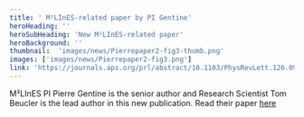 ```yaml
---
title: ' M²LInES-related paper by PI Gentine'
heroHeading: ''
heroSubHeading: 'New M²LInES-related paper'
heroBackground: ''
thumbnail:  'images/news/Pierrepaper2-fig3-thumb.png'
images: ['images/news/Pierrepaper2-fig3.png']
link: 'https://journals.aps.org/prl/abstract/10.1103/PhysRevLett.126.098302' 
---
```


M²LInES PI Pierre Gentine is the senior author and Research Scientist Tom Beucler is the lead author in this new publication. Read their paper [here](https://journals.aps.org/prl/abstract/10.1103/PhysRevLett.126.098302)